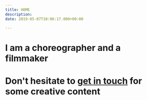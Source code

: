 ```yaml
---
title: HOME
description: 
date: 2019-05-07T10:06:17.000+00:00

---
```

#  I am a choreographer and a filmmaker

# Don't hesitate to [get in touch](/contact) for some creative content